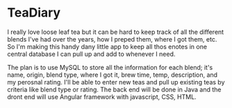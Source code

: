 # TeaDiary
I really love loose leaf tea but it can be hard to keep track of all the different blends I've had over the years, how I preped them, where I got them, etc. So I'm making this handy dany little app to keep all thos enotes in one central database I can pull up and add to whenever I need.

The plan is to use MySQL to store all the information for each blend; it's name, origin, blend type, where I got it, brew time, temp, description, and my perosnal rating. I'll be able to enter new teas and pull up existing teas by criteria like blend type or rating. The back end will be done in Java and the dront end will use Angular framework with javascript, CSS, HTML. 
